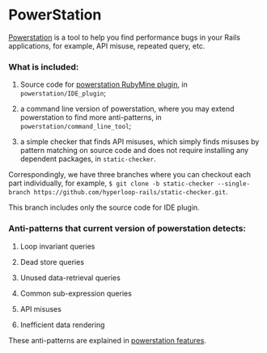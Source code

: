 # PowerStation

[Powerstation](https://hyperloop-rails.github.io/powerstation/) is a tool to help you find performance bugs in your Rails applications, for example, API misuse, repeated query, etc. 

### What is included:

1. Source code for [powerstation RubyMine plugin](https://plugins.jetbrains.com/plugin/10604-powerstation), in `powerstation/IDE_plugin`;

2. a command line version of powerstation, where you may extend powerstation to find more anti-patterns, in `powerstation/command_line_tool`;

3. a simple checker that finds API misuses, which simply finds misuses by pattern matching on source code and does not require installing any dependent packages, in `static-checker`.

Correspondingly, we have three branches where you can checkout each part individually, for example, 
```$ git clone -b static-checker --single-branch https://github.com/hyperloop-rails/static-checker.git```.

This branch includes only the source code for IDE plugin.

### Anti-patterns that current version of powerstation detects:

1. Loop invariant queries

2. Dead store queries

3. Unused data-retrieval queries

4. Common sub-expression queries

5. API misuses

6. Inefficient data rendering

These anti-patterns are explained in [powerstation features](https://hyperloop-rails.github.io/powerstation/docs/features/).

